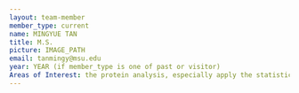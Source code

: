 ```yaml
---
layout: team-member
member_type: current
name: MINGYUE TAN
title: M.S.
picture: IMAGE_PATH
email: tanmingy@msu.edu
year: YEAR (if member_type is one of past or visitor)
Areas of Interest: the protein analysis, especially apply the statistical methods into them.  
---
```

